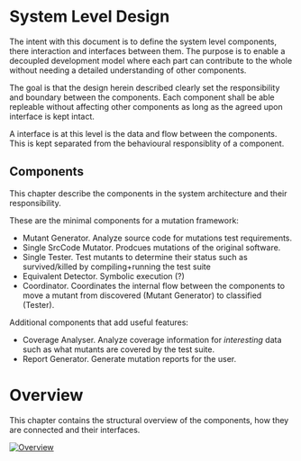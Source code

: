 # System Level Design

The intent with this document is to define the system level components, there interaction and interfaces between them. The purpose is to enable a decoupled development model where each part can contribute to the whole without needing a detailed understanding of other components.

The goal is that the design herein described clearly set the responsibility and boundary between the components. Each component shall be able repleable without affecting other components as long as the agreed upon interface is kept intact.

A interface is at this level is the data and flow between the components. This is kept separated from the behavioural responsiblity of a component.

## Components

This chapter describe the components in the system architecture and their responsibility.

These are the minimal components for a mutation framework:
 * Mutant Generator. Analyze source code for mutations test requirements.
 * Single SrcCode Mutator. Prodcues mutations of the original software.
 * Single Tester. Test mutants to determine their status such as survived/killed by compiling+running the test suite
 * Equivalent Detector. Symbolic execution (?)
 * Coordinator. Coordinates the internal flow between the components to move a mutant from discovered (Mutant Generator) to classified (Tester).

Additional components that add useful features:
 * Coverage Analyser. Analyze coverage information for *interesting* data such as what mutants are covered by the test suite.
 * Report Generator. Generate mutation reports for the user.

# Overview

This chapter contains the structural overview of the components, how they are connected and their interfaces.

[![Overview](https://hamstercollective.github.io/design/pics/structure.png)](https://hamstercollective.github.io/design/pics)
